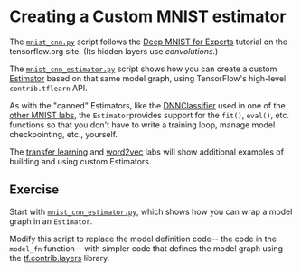 
# Creating a Custom MNIST estimator

The [`mnist_cnn.py`](mnist_cnn.py) script follows the [Deep MNIST for Experts](https://www.tensorflow.org/versions/r0.11/tutorials/mnist/pros/index.html#deep-mnist-for-experts) tutorial on the tensorflow.org site.
(Its hidden layers use *convolutions*.)

The [`mnist_cnn_estimator.py`](mnist_cnn_estimator.py) script shows how you can create a custom [Estimator](https://www.tensorflow.org/versions/r0.11/api_docs/python/contrib.learn.html#Estimator) based on that same model graph, using TensorFlow's high-level `contrib.tflearn` API. 

As with the "canned" Estimators, like the [DNNClassifier](https://www.tensorflow.org/versions/r0.11/api_docs/python/contrib.learn.html#DNNClassifier) used in one of the [other MNIST labs](../02_README_mnist_tflearn.md), the `Estimator`provides support for the `fit()`, `eval()`, etc. functions so that you don't have to write a training loop, manage model checkpointing, etc., yourself.

The [transfer learning](../../transfer_learning/README.md) and [word2vec](../../word2vec/README.md) labs will show additional examples of building and using custom Estimators.

## Exercise

Start with [`mnist_cnn_estimator.py`](mnist_cnn_estimator.py), which shows how you can wrap a model
graph in an `Estimator`.

Modify this script to replace the model definition code-- the code in the `model_fn` function-- with simpler code that defines the model graph using the [tf.contrib.layers](https://www.tensorflow.org/versions/r0.11/api_docs/python/contrib.layers.html#layers-contrib) library.

